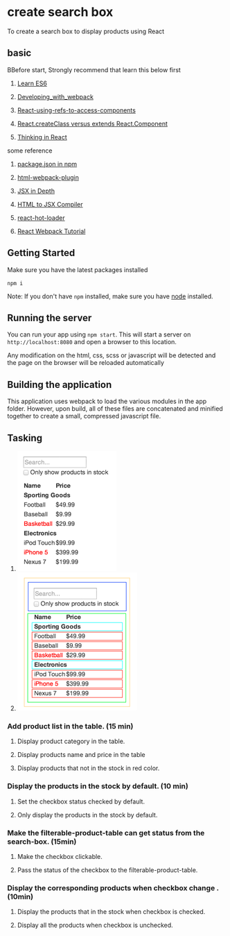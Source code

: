 

# create search box

To create a search box to display products using React


## basic 

BBefore start, Strongly recommend that learn this below first

1. [Learn ES6](http://webapplog.com/es6/)

1. [Developing_with_webpack](http://survivejs.com/webpack_react/developing_with_webpack/)

1. [React-using-refs-to-access-components](https://egghead.io/lessons/react-using-refs-to-access-components)

1. [React.createClass versus extends React.Component](https://toddmotto.com/react-create-class-versus-component/)

1. [Thinking in React](https://facebook.github.io/react/docs/thinking-in-react.html)

some reference

1. [package.json in npm](https://docs.npmjs.com/files/package.json)

1. [html-webpack-plugin](https://www.npmjs.com/package/html-webpack-plugin)

1. [JSX in Depth](https://facebook.github.io/react/docs/jsx-in-depth.html)
 
1. [HTML to JSX Compiler](https://facebook.github.io/react/html-jsx.html)

1. [react-hot-loader](http://gaearon.github.io/react-hot-loader/getstarted/)

1. [React Webpack Tutorial](http://jansoren.github.io/react-webpack-tutorial/)


## Getting Started

Make sure you have the latest packages installed

```
npm i

```

Note: If you don't have `npm` installed, make sure you have
[node](http://nodejs.com) installed. 


## Running the server

You can run your app using `npm start`. This will start a
server on `http://localhost:8080` and open a browser to this location.

Any modification on the html, css, scss or javascript will be detected
and the page on the browser will be reloaded automatically


## Building the application

This application uses webpack to load the various modules in
the app folder. However, upon build, all of these files are
concatenated and minified together to create a small, compressed
javascript file.



Tasking
---

1. ![Mockup](mockup/mock-1.png)
1. ![Mockup](mockup/mock-2.png)


### Add product list in the table. (15 min) 

1. Display product category in the table.

1. Display products name and price in the table

1. Display products that not in the stock in red color.


### Display the products in the stock by default. (10 min)

1. Set the checkbox status checked by default.

1. Only display the products in the stock by default.


### Make the filterable-product-table can get status from the search-box. (15min)

1. Make the checkbox clickable.

1. Pass the status of the checkbox to the filterable-product-table.


### Display the corresponding products when checkbox change . (10min)

1. Display the products that in the stock when checkbox is checked.

1. Display all the products when checkbox is unchecked.



